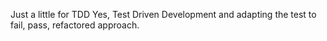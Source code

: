 Just a little for TDD
Yes, Test Driven Development
and adapting the test to fail, pass, refactored approach.
